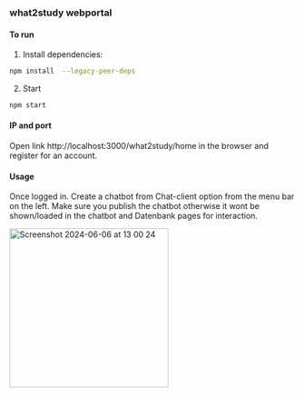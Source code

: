 ### what2study webportal

#### To run
1. Install dependencies:

```bash
npm install  --legacy-peer-deps
```

2. Start
```bash
npm start
```

#### IP and port
Open link http://localhost:3000/what2study/home in the browser and register for an account.

#### Usage
Once logged in. Create a chatbot from Chat-client option from the menu bar on the left. Make sure you publish the chatbot otherwise it wont be shown/loaded in the chatbot and Datenbank pages for interaction. 

<img width="280" alt="Screenshot 2024-06-06 at 13 00 24" src="https://github.com/faisal07m/what2studyWebsite/assets/39523339/d48d1618-e5f8-4fad-8396-e9ace98ff9f2">
